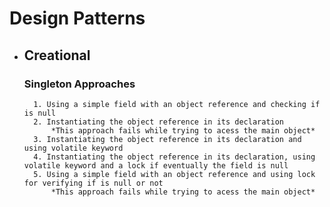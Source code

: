 # Design Patterns


* ## Creational
    ### Singleton Approaches
        1. Using a simple field with an object reference and checking if is null
        2. Instantiating the object reference in its declaration
            *This approach fails while trying to acess the main object*
        3. Instantiating the object reference in its declaration and using volatile keyword
        4. Instantiating the object reference in its declaration, using volatile keyword and a lock if eventually the field is null
        5. Using a simple field with an object reference and using lock for verifying if is null or not
            *This approach fails while trying to acess the main object*



